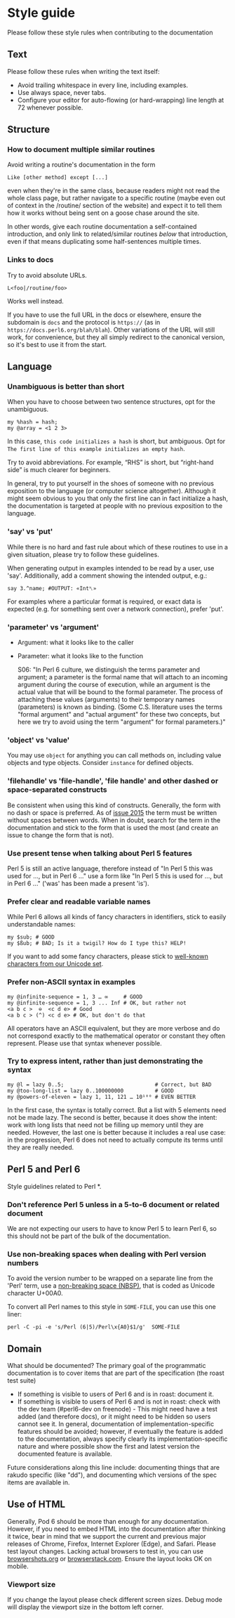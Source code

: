 # Style guide

Please follow these style rules when contributing to the documentation

## Text

Please follow these rules when writing the text itself:

* Avoid trailing whitespace in every line, including examples.
* Use always space, never tabs.
* Configure your editor for auto-flowing (or
hard-wrapping) line length at 72 whenever possible.


## Structure

### How to document multiple similar routines

Avoid writing a routine's documentation in the form

    Like [other method] except [...]

even when they're in the same class, because readers might not read
the whole class page, but rather navigate to a specific routine (maybe
even out of context in the /routine/ section of the website) and
expect it to tell them how it works without being sent on a goose
chase around the site.

In other words, give each routine documentation a self-contained
introduction, and only link to related/similar routines *below* that
introduction, even if that means duplicating some half-sentences
multiple times.

### Links to docs

Try to avoid absolute URLs.

    L<foo|/routine/foo>

Works well instead.

If you have to use the full URL in the docs or elsewhere, ensure the
subdomain is `docs` and the protocol is `https://` (as in
`https://docs.perl6.org/blah/blah`). Other variations of the URL will
still work, for convenience, but they all simply redirect to the
canonical version, so it's best to use it from the start.

## Language

### Unambiguous is better than short

When you have to choose between two sentence structures, opt for the
unambiguous.

```
my %hash = hash;
my @array = <1 2 3>
```

In this case, `this code initializes a hash` is short, but
ambiguous. Opt for `The first line of this example initializes an
empty hash`.

Try to avoid abbreviations. For example, “RHS” is short, but
“right-hand side” is much clearer for beginners.

In general, try to put yourself in the shoes of someone with no
previous exposition to the language (or computer science
altogether). Although it might seem obvious to
you that only the first line can in fact initialize a hash, the
documentation is targeted at people with no previous exposition to the
language.

### 'say' vs 'put'

While there is no hard and fast rule about which of these routines to use
in a given situation, please try to follow these guidelines.

When generating output in examples intended to be read by a user, use 'say'.
Additionally, add a comment showing the intended output, e.g.:

    say 3.^name; #OUTPUT: «Int␤»

For examples where a particular format is required, or exact data is expected
(e.g. for something sent over a network connection), prefer 'put'.

### 'parameter' vs 'argument'

* Argument: what it looks like to the caller
* Parameter: what it looks like to the function

    S06: "In Perl 6 culture, we distinguish the terms parameter and argument; a
    parameter is the formal name that will attach to an incoming argument
    during the course of execution, while an argument is the actual value that
    will be bound to the formal parameter. The process of attaching these
    values (arguments) to their temporary names (parameters) is known as
    binding. (Some C.S. literature uses the terms "formal argument" and "actual
    argument" for these two concepts, but here we try to avoid using the term
    "argument" for formal parameters.)"

### 'object' vs 'value'

You may use `object` for anything you can call methods on, including
value objects and type objects. Consider `instance` for defined
objects.

### 'filehandle' vs 'file-handle', 'file handle' and other dashed or space-separated constructs

Be consistent when using this kind of constructs. Generally, the form
with no dash or space is preferred.  As of
[issue 2015](https://github.com/perl6/doc/issues/2015) the term must
be written without spaces between words. When in doubt, search for the
term in the documentation and stick to the form that is used the most
(and create an issue to change the form that is not).

### Use present tense when talking about Perl 5 features

Perl 5 is still an active language, therefore instead of "In Perl 5
this was used for ..., but in Perl 6 ..."  use a form like "In Perl 5
this is used for ..., but in Perl 6 ..."  ('was' has been made a
present 'is').

### Prefer clear and readable variable names

While Perl 6 allows all kinds of fancy characters in identifiers,
stick to easily understandable names:

    my $sub; # GOOD
    my $ßub; # BAD; Is it a twigil? How do I type this? HELP!

If you want to add some fancy characters, please stick to
[well-known characters from our Unicode set](https://docs.perl6.org/language/unicode_ascii).

### Prefer non-ASCII syntax in examples

    my @infinite-sequence = 1, 3 … ∞     # GOOD
    my @infinite-sequence = 1, 3 ... Inf # OK, but rather not
    <a b c >  ⊖  <c d e> # Good
    <a b c > (^) <c d e> # OK, but don't do that

All operators have an ASCII equivalent, but they are more verbose and
do not correspond exactly to the mathematical operator or constant
they often represent. Please use that syntax whenever possible.

### Try to express intent, rather than just demonstrating the syntax

    my @l = lazy 0..5;                             # Correct, but BAD
    my @too-long-list = lazy 0..100000000          # GOOD
    my @powers-of-eleven = lazy 1, 11, 121 … 10¹⁰⁰ # EVEN BETTER

In the first case, the syntax is totally correct. But a list with 5
elements need not be made lazy. The second is better, because it does
show the intent: work with long lists that need not be filling up
memory until they are needed. However, the last one is better because
it includes a real use case: in the progression, Perl 6 does not need
to actually compute its terms until they are really needed.

## Perl 5 and Perl 6

Style guidelines related to Perl *.

### Don't reference Perl 5 unless in a 5-to-6 document or related document

We are not expecting our users to have to know Perl 5 to learn Perl 6,
so this should not be part of the bulk of the documentation.

### Use non-breaking spaces when dealing with Perl version numbers

To avoid the version number to be wrapped on a separate line from the
'Perl' term, use a
[non-breaking space (NBSP)](https://en.wikipedia.org/wiki/Non-breaking_space),
that is coded as Unicode character U+00A0.

To convert all Perl names to this style in `SOME-FILE`, you can use
this one liner:

    perl -C -pi -e 's/Perl (6|5)/Perl\x{A0}$1/g'  SOME-FILE

## Domain

What should be documented? The primary goal of the programmatic
documentation is to cover items that are part of the specification (the
roast test suite)

* If something is visible to users of Perl 6 and is in roast: document it.
* If something is visible to users of Perl 6 and is not in roast:
  check with the dev team (#perl6-dev on freenode) - This might need
  have a test added (and therefore docs), or it might need to be
  hidden so users cannot see it. In general, documentation of
  implementation-specific features should be avoided; however, if
  eventually the feature is added to the documentation, always specify
  clearly its implementation-specific nature and where possible show
  the first and latest version the documented feature is available.

Future considerations along this line include: documenting things that
are rakudo specific (like "dd"), and documenting which versions of the
spec items are available in.

## Use of HTML

Generally, Pod 6 should be more than enough for any
documentation. However, if you need to embed HTML into the
documentation after thinking it twice, bear in mind that we support
the current and previous major releases of Chrome, Firefox, Internet
Explorer (Edge), and Safari. Please test layout changes.  Lacking
actual browsers to test in, you can use
[browsershots.org](http://browsershots.org) or
[browserstack.com](http://browserstack.com). Ensure the layout looks
OK on mobile.

### Viewport size

If you change the layout please check different screen sizes. Debug
mode will display the viewport size in the bottom left corner.
